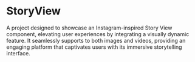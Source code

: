 # StoryView

A project designed to showcase an Instagram-inspired Story View component, elevating user experiences by integrating a visually dynamic feature. It seamlessly supports to both images and videos, providing an engaging platform that captivates users with its immersive storytelling interface.
